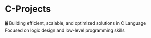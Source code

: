 # C-Projects
🖥️ Building efficient, scalable, and optimized solutions in C Language Focused on logic design and low-level programming skills
